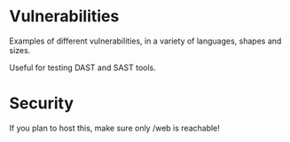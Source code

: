 # Vulnerabilities

Examples of different vulnerabilities, in a variety of languages, shapes and sizes.

Useful for testing DAST and SAST tools.

# Security

If you plan to host this, make sure only /web is reachable!